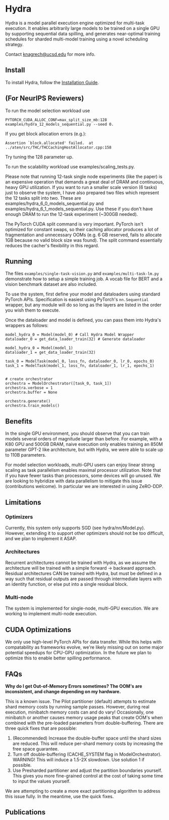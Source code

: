 # Hydra

Hydra is a model parallel execution engine optimized for multi-task execution. It enables arbitrarily large models to be trained on a single GPU by supporting sequential data spilling, and generates near-optimal training schedules for sharded multi-model training using a novel scheduling strategy.

Contact knagrech@ucsd.edu for more info.

## Install

To install Hydra, follow the [Installation Guide](https://github.com/knagrecha/hydra/blob/main/INSTALL.md).

## (For NeurIPS Reviewers)
To run the model selection workload use 

``PYTORCH_CUDA_ALLOC_CONF=max_split_size_mb:128 examples/hydra_12_models_sequential.py --seed 0.``

If you get block allocation errors (e.g.):

``Assertion `block.allocated' failed.  at ../aten/src/THC/THCCachingHostAllocator.cpp:158``

Try tuning the 128 parameter up.

To run the scalability workload use examples/scaling_tests.py.
    
Please note that running 12-task single node experiments (like the paper) is an expensive operation that demands a great deal of DRAM and continuous, heavy GPU utilization. If you want to run a smaller scale version (6 tasks) just to observe the system, I have also prepared two files which represent the 12 tasks split into two. These are examples/hydra_6_0_models_sequential.py and examples/hydra_6_1_models_sequential.py. Use these if you don't have enough DRAM to run the 12-task experiment (~300GB needed).

The PyTorch CUDA split command is very important. PyTorch isn't optimized for constant swaps, so their caching allocator produces a lot of fragmentation and unnecessary OOMs (e.g. 6 GB reserved, fails to allocate 1GB because no valid block size was found). The split command essentially reduces the cacher's flexibility in this regard.

## Running

The files `examples/single-task-vision.py` and `examples/multi-task-lm.py` demonstrate how to setup a simple training job. A vocab file for BERT and a vision benchmark dataset are also included. 

To use the system, first define your model and dataloaders using standard PyTorch APIs. Specification is easiest using PyTorch's `nn.Sequential` wrapper, but any module will do so long as the layers are listed in the order you wish them to execute.

Once the dataloader and model is defined, you can pass them into Hydra's wrappers as follows:

    model_hydra_0 = Model(model_0) # Call Hydra Model Wrapper
    dataloader_0 = get_data_loader_train(32) # Generate dataloader
    
    model_hydra_0 = Model(model_1)
    dataloader_1 = get_data_loader_train(32)
    
    task_0 = ModelTask(model_0, loss_fn, dataloader_0, lr_0, epochs_0)
    task_1 = ModelTask(model_1, loss_fn, dataloader_1, lr_1, epochs_1)


    # create orchestrator
    orchestra = ModelOrchestrator([task_0, task_1])
    orchestra.verbose = 1
    orchestra.buffer = None

    orchestra.generate()
    orchestra.train_models()
    
## Benefits
In the single GPU environment, you should observe that you can train models several orders of magnitude larger than before. For example, with a K80 GPU and 500GB DRAM, naive execution only enables training an 850M parameter GPT-2 like architecture, but with Hydra, we were able to scale up to 110B parameters. 
    
For model selection workloads, multi-GPU users can enjoy linear strong scaling as task parallelism enables maximal processor utilization. Note that if you have fewer tasks than processors, some devices will go unused. We are looking to hybridize with data parallelism to mitigate this issue (contributions welcome). In particular we are interested in using ZeRO-DDP.


## Limitations

### Optimizers
Currently, this system only supports SGD (see hydra/nn/Model.py). However, extending it to support other optimizers
should not be too difficult, and we plan to implement it ASAP.


### Architectures
Recurrent architectures cannot be trained with Hydra, as we assume the architecture will be trained with a simple forward -> backward approach.
Residual architectures CAN be trained with Hydra, but must be defined in a way such that residual outputs are passed through intermediate layers
with an identity function, or else put into a single residual block.

### Multi-node
The system is implemented for single-node, multi-GPU execution. We are working to implement multi-node execution.

## CUDA Optimizations
We only use high-level PyTorch APIs for data transfer. While this helps with compatability as frameworks evolve, we're likely missing out on some major potential speedups for CPU-GPU optimization. In the future we plan to optimize this to enable better spilling performance.

## FAQs

**Why do I get Out-of-Memory Errors sometimes? The OOM's are inconsistent, and change depending on my hardware.**

This is a known issue. The Pilot partitioner (default) attempts to estimate shard memory costs by running sample passes. 
However, during real execution, minibatch memory costs can and do vary! Occasionally, one minibatch or another causes memory usage peaks
that create OOM's when combined with the pre-loaded parameters from double-buffering. There are three quick fixes that are possible:

1) (Recommended) Increase the double-buffer space until the shard sizes are reduced. This will reduce per-shard memory costs by increasing the free space guarantee.
2) Turn off double-buffering (CACHE_SYSTEM flag in ModelOrchestrator). WARNING! This will induce a 1.5-2X slowdown. Use solution 1 if possible.
3) Use Presharded partitioner and adjust the partition boundaries yourself. This gives you more fine-grained control at the cost of taking some time to input the values yourself.

We are attempting to create a more exact partitioning algorithm to address this issue fully. In the meantime, use the quick fixes.

## Publications
<Temporarily Removed for Double-Blind Review>

```

